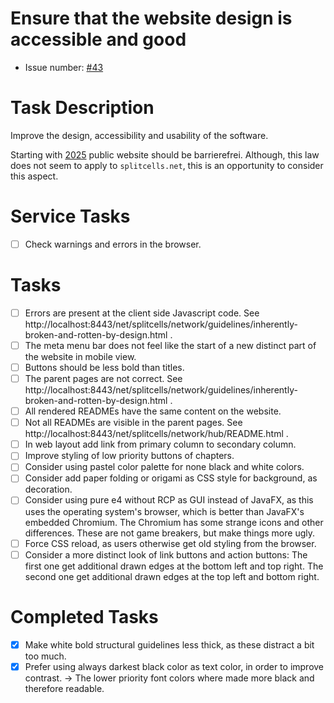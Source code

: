 # Ensure that the website design is accessible and good
* Issue number: [\#43](https://codeberg.org/splitcells-net/net.splitcells.network.community/issues/43)
# Task Description
Improve the design, accessibility and usability of the software.

Starting with [2025](https://www.golem.de/news/barrierefreiheit-deutsche-webseiten-sind-versetzungsgefaehrdet-2409-188655.html)
public website should be barrierefrei.
Although, this law does not seem to apply to `splitcells.net`,
this is an opportunity to consider this aspect.
# Service Tasks
* [ ] Check warnings and errors in the browser.
# Tasks
* [ ] Errors are present at the client side Javascript code. See http://localhost:8443/net/splitcells/network/guidelines/inherently-broken-and-rotten-by-design.html .
* [ ] The meta menu bar does not feel like the start of a new distinct part of the website in mobile view.
* [ ] Buttons should be less bold than titles.
* [ ] The parent pages are not correct. See http://localhost:8443/net/splitcells/network/guidelines/inherently-broken-and-rotten-by-design.html .
* [ ] All rendered READMEs have the same content on the website.
* [ ] Not all READMEs are visible in the parent pages. See http://localhost:8443/net/splitcells/network/hub/README.html .
* [ ] In web layout add link from primary column to secondary column.
* [ ] Improve styling of low priority buttons of chapters. 
* [ ] Consider using pastel color palette for none black and white colors.
* [ ] Consider add paper folding or origami as CSS style for background, as decoration.
* [ ] Consider using pure e4 without RCP as GUI instead of JavaFX,
  as this uses the operating system's browser,
  which is better than JavaFX's embedded Chromium.
  The Chromium has some strange icons and other differences.
  These are not game breakers, but make things more ugly.
* [ ] Force CSS reload, as users otherwise get old styling from the browser.
* [ ] Consider a more distinct look of link buttons and action buttons:
  The first one get additional drawn edges at the bottom left and top right.
  The second one get additional drawn edges at the top left and bottom right.
# Completed Tasks
* [x] Make white bold structural guidelines less thick, as these distract a bit too much.
* [x] Prefer using always darkest black color as text color,
  in order to improve contrast.
  -> The lower priority font colors where made more black and therefore readable.

